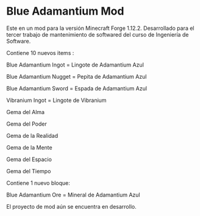 # Blue Adamantium Mod
Este en un mod para la versión Minecraft Forge 1.12.2. Desarrollado para el tercer trabajo de mantenimiento de softwared del curso de  Ingeniería de Software.

Contiene 10 nuevos items :

Blue Adamantium Ingot = Lingote de Adamantium Azul

Blue Adamantium Nugget = Pepita de Adamantium Azul

Blue Adamantium Sword = Espada de Adamantium Azul

Vibranium Ingot = Lingote de Vibranium

Gema del Alma

Gema del Poder

Gema de la Realidad

Gema de la Mente

Gema del Espacio

Gema del Tiempo


Contiene 1 nuevo bloque:

Blue Adamantium Ore = Mineral de Adamantium Azul

El proyecto de mod aún se encuentra en desarrollo.



